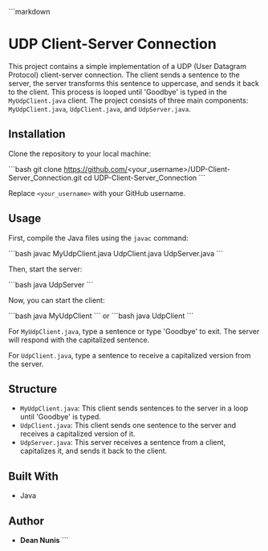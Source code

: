 \`\`\`markdown
# UDP Client-Server Connection

This project contains a simple implementation of a UDP (User Datagram Protocol) client-server connection. The client sends a sentence to the server, the server transforms this sentence to uppercase, and sends it back to the client. This process is looped until 'Goodbye' is typed in the `MyUdpClient.java` client. The project consists of three main components: `MyUdpClient.java`, `UdpClient.java`, and `UdpServer.java`.

## Installation

Clone the repository to your local machine:

\`\`\`bash
git clone https://github.com/<your_username>/UDP-Client-Server_Connection.git
cd UDP-Client-Server_Connection
\`\`\`

Replace `<your_username>` with your GitHub username.

## Usage

First, compile the Java files using the `javac` command:

\`\`\`bash
javac MyUdpClient.java UdpClient.java UdpServer.java
\`\`\`

Then, start the server:

\`\`\`bash
java UdpServer
\`\`\`

Now, you can start the client:

\`\`\`bash
java MyUdpClient
\`\`\`
or
\`\`\`bash
java UdpClient
\`\`\`

For `MyUdpClient.java`, type a sentence or type 'Goodbye' to exit. The server will respond with the capitalized sentence.

For `UdpClient.java`, type a sentence to receive a capitalized version from the server.

## Structure

- `MyUdpClient.java`: This client sends sentences to the server in a loop until 'Goodbye' is typed.
- `UdpClient.java`: This client sends one sentence to the server and receives a capitalized version of it.
- `UdpServer.java`: This server receives a sentence from a client, capitalizes it, and sends it back to the client.

## Built With

* Java

## Author

* **Dean Nunis**
\`\`\`

